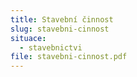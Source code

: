 ```yaml
---
title: Stavební činnost
slug: stavebni-cinnost
situace:
  - stavebnictvi
file: stavebni-cinnost.pdf
---
```

